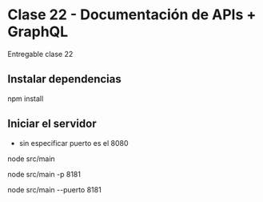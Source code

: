 #  Clase 22 - Documentación de APIs + GraphQL

Entregable clase 22

## Instalar dependencias

npm install

## Iniciar el servidor

* sin especificar puerto es el 8080

node src/main  

node src/main -p 8181

node src/main --puerto 8181

